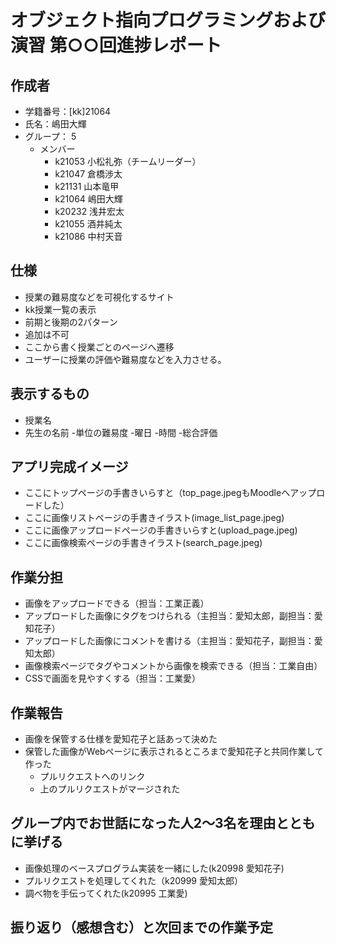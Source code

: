 # オブジェクト指向プログラミングおよび演習 第○○回進捗レポート

## 作成者
- 学籍番号：[kk]21064
- 氏名：嶋田大輝
- グループ： 5
    - メンバー
        - k21053 小松礼弥（チームリーダー）
        - k21047 倉橋渉太
        - k21131 山本竜甲
        - k21064 嶋田大輝
        - k20232 浅井宏太
        - k21055 酒井純太
        - k21086 中村天音

## 仕様
- 授業の難易度などを可視化するサイト
- kk授業一覧の表示
- 前期と後期の2パターン
- 追加は不可
- ここから書く授業ごとのページへ遷移
- ユーザーに授業の評価や難易度などを入力させる。

## 表示するもの
- 授業名
- 先生の名前
-単位の難易度
-曜日
-時間
-総合評価

## アプリ完成イメージ
- ここにトップページの手書きいらすと（top_page.jpegもMoodleへアップロードした）
- ここに画像リストページの手書きイラスト(image_list_page.jpeg)
- ここに画像アップロードページの手書きいらすと(upload_page.jpeg)
- ここに画像検索ページの手書きイラスト(search_page.jpeg)

## 作業分担
- 画像をアップロードできる（担当：工業正義）
- アップロードした画像にタグをつけられる（主担当：愛知太郎，副担当：愛知花子）
- アップロードした画像にコメントを書ける（主担当：愛知花子，副担当：愛知太郎）
- 画像検索ページでタグやコメントから画像を検索できる（担当：工業自由）
- CSSで画面を見やすくする（担当：工業愛）
## 作業報告
- 画像を保管する仕様を愛知花子と話あって決めた
- 保管した画像がWebページに表示されるところまで愛知花子と共同作業して作った
    - プルリクエストへのリンク
    - 上のプルリクエストがマージされた

## グループ内でお世話になった人2〜3名を理由とともに挙げる
- 画像処理のベースプログラム実装を一緒にした(k20998 愛知花子)
- プルリクエストを処理してくれた（k20999 愛知太郎）
- 調べ物を手伝ってくれた(k20995 工業愛)

## 振り返り（感想含む）と次回までの作業予定
